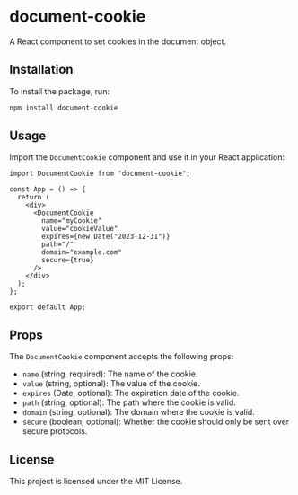 # document-cookie

A React component to set cookies in the document object.

## Installation

To install the package, run:

```bash
npm install document-cookie
```

## Usage

Import the `DocumentCookie` component and use it in your React application:

```tsx
import DocumentCookie from "document-cookie";

const App = () => {
  return (
    <div>
      <DocumentCookie
        name="myCookie"
        value="cookieValue"
        expires={new Date("2023-12-31")}
        path="/"
        domain="example.com"
        secure={true}
      />
    </div>
  );
};

export default App;
```

## Props

The `DocumentCookie` component accepts the following props:

- `name` (string, required): The name of the cookie.
- `value` (string, optional): The value of the cookie.
- `expires` (Date, optional): The expiration date of the cookie.
- `path` (string, optional): The path where the cookie is valid.
- `domain` (string, optional): The domain where the cookie is valid.
- `secure` (boolean, optional): Whether the cookie should only be sent over secure protocols.

## License

This project is licensed under the MIT License.
